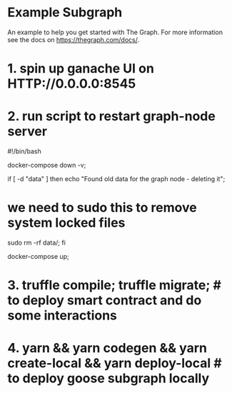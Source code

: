 # Example Subgraph

An example to help you get started with The Graph. For more information see the docs on https://thegraph.com/docs/.

# 1. spin up ganache UI on HTTP://0.0.0.0:8545

# 2. run script to restart graph-node server

#!/bin/bash

docker-compose down -v;

if [ -d "data" ]
then
echo "Found old data for the graph node - deleting it";

# we need to sudo this to remove system locked files

sudo rm -rf data/;
fi

docker-compose up;

# 3. truffle compile; truffle migrate; # to deploy smart contract and do some interactions

# 4. yarn && yarn codegen && yarn create-local && yarn deploy-local # to deploy goose subgraph locally
